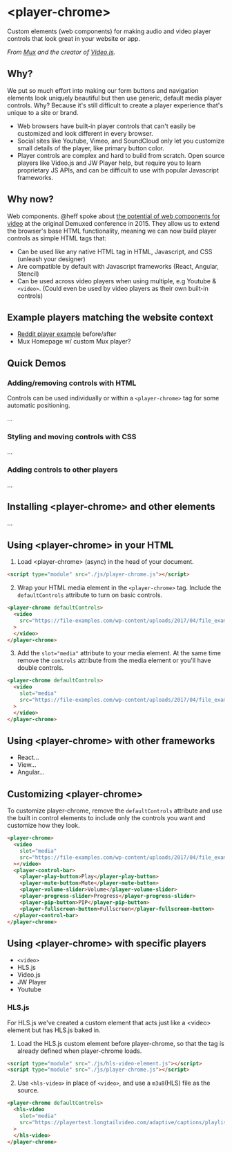 # &lt;player-chrome&gt;

Custom elements (web components) for making audio and video player controls that look great in your website or app.

*From [Mux](https://mux.com/) and the creator of [Video.js](https://videojs.com/).*

## Why?
We put so much effort into making our form buttons and navigation elements look uniquely beautiful but then use generic, default media player controls. Why? Because it's still difficult to create a player experience that's unique to a site or brand.

* Web browsers have built-in player controls that can't easily be customized and look different in every browser.
* Social sites like Youtube, Vimeo, and SoundCloud only let you customize small details of the player, like primary button color.
* Player controls are complex and hard to build from scratch. Open source players like Video.js and JW Player help, but require you to learn proprietary JS APIs, and can be difficult to use with popular Javascript frameworks.

## Why now?

Web components. @heff spoke about [the potential of web components for video](https://youtu.be/TwnygSWmToc?t=859) at the original Demuxed conference in 2015. They allow us to extend the browser's base HTML functionality, meaning we can now build player controls as simple HTML tags that:

* Can be used like any native HTML tag in HTML, Javascript, and CSS (unleash your designer)
* Are compatible by default with Javascript frameworks (React, Angular, Stencil)
* Can be used across video players when using multiple, e.g Youtube & `<video>`. (Could even be used by video players as their own built-in controls)

## Example players matching the website context
* [Reddit player example](https://www.reddit.com/r/aww/comments/ffttr3/she_is_so_silly_and_i_love_her_dearly/) before/after
* Mux Homepage w/ custom Mux player?

## Quick Demos

### Adding/removing controls with HTML
Controls can be used individually or within a `<player-chrome>` tag for some automatic positioning.

...

### Styling and moving controls with CSS
...

### Adding controls to other players
...


## Installing &lt;player-chrome&gt; and other elements
...

## Using &lt;player-chrome&gt; in your HTML

1. Load &lt;player-chrome&gt; (async) in the head of your document.
```html
<script type="module" src="./js/player-chrome.js"></script>
```

2. Wrap your HTML media element in the `<player-chrome>` tag. Include the `defaultControls` attribute to turn on basic controls.
```html
<player-chrome defaultControls>
  <video
    src="https://file-examples.com/wp-content/uploads/2017/04/file_example_MP4_480_1_5MG.mp4"
  >
  </video>
</player-chrome>
```

3. Add the `slot="media"` attribute to your media element. At the same time remove the `controls` attribute from the media element or you'll have double controls.
```html
<player-chrome defaultControls>
  <video
    slot="media"
    src="https://file-examples.com/wp-content/uploads/2017/04/file_example_MP4_480_1_5MG.mp4"
  >
  </video>
</player-chrome>
```

## Using &lt;player-chrome&gt; with other frameworks
* React...
* View...
* Angular...

## Customizing &lt;player-chrome&gt;
To customize player-chrome, remove the `defaultControls` attribute and use the built in control elements to include only the controls you want and customize how they look.
```html
<player-chrome>
  <video
    slot="media"
    src="https://file-examples.com/wp-content/uploads/2017/04/file_example_MP4_480_1_5MG.mp4"
  ></video>
  <player-control-bar>
    <player-play-button>Play</player-play-button>
    <player-mute-button>Mute</player-mute-button>
    <player-volume-slider>Volume</player-volume-slider>
    <player-progress-slider>Progress</player-progress-slider>
    <player-pip-button>PIP</player-pip-button>
    <player-fullscreen-button>Fullscreen</player-fullscreen-button>
  </player-control-bar>
</player-chrome>
```

## Using &lt;player-chrome&gt; with specific players
* `<video>`
* HLS.js
* Video.js
* JW Player
* Youtube

### HLS.js
For HLS.js we've created a custom element that acts just like a &lt;video&gt; element but has HLS.js baked in.

1. Load the HLS.js custom element before player-chrome, so that the tag is already defined when player-chrome loads.
```html
<script type="module" src="./js/hls-video-element.js"></script>
<script type="module" src="./js/player-chrome.js"></script>
```

2. Use `<hls-video>` in place of `<video>`, and use a `m3u8`(HLS) file as the source.
```html
<player-chrome defaultControls>
  <hls-video
    slot="media"
    src="https://playertest.longtailvideo.com/adaptive/captions/playlist.m3u8"
  >
  </hls-video>
</player-chrome>
```
